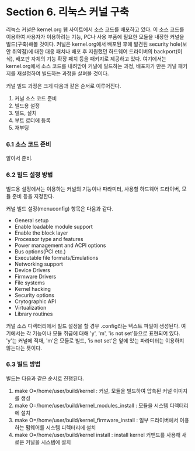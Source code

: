 # Section 6. 리눅스 커널 구축

리눅스 커널은 kernel.org 웹 사이트에서 소스 코드를 배포하고 있다. 이 소스 코드를 이용하여 사용자가 이용하려는 기능, PC나 사용 부품에 필요한 모듈을 내장한 커널을 빌드\(구축\)해볼 것이다. 커널은 kernel.org에서 배포된 후에 발견된 security hole\(보안 취약점\)에 대한 대응 패치나 배포 후 지원했던 하드웨어 드라이버의 backport\(이식\), 배포판 자체의 기능 확장 패치 등을 패키지로 제공하고 있다. 여기에서는 kernel.org에서 소스 코드를 내려받아 커널에 빌드하는 과정, 배포자가 만든 커널 패키지를 재설정하여 빌드하는 과정을 살펴볼 것이다.

커널 빌드 과정은 크게 다음과 같은 순서로 이루어진다.

1. 커널 소스 코드 준비
2. 빌드용 설정
3. 빌드, 설치
4. 부트 로더에 등록
5. 재부팅

### 6.1 소스 코드 준비

알아서 준비.

### 6.2 빌드 설정 방법

빌드용 설정에서는 이용하는 커널의 기능이나 파라미터, 사용할 하드웨어 드라이버, 모듈 준비 등을 지정한다.

커널 빌드 설정\(menuconfig\) 항목은 다음과 같다.

* General setup
* Enable loadable module support
* Enable the block layer
* Processor type and features
* Power management and ACPI options
* Bus options\(PCI etc.\)
* Executable file formats/Emulations
* Networking support
* Device Drivers
* Firmware Drivers
* File systems
* Kernel hacking
* Security options
* Crytographic API
* Virtualization
* Library routines

커널 소스 디렉터리에서 빌드 설정을 할 경우 .config라는 텍스트 파일이 생성된다. 여기에서는 각 기능이나 모듈 취급에 대해 'y', 'm', 'is not set'등으로 표현되어 있다. 'y'는 커널에 적재, 'm'은 모듈로 빌드, 'is not set'은 앞에 있는 파라미터는 이용하지 않는다는 뜻이다.

### 6.3 빌드 방법

빌드는 다음과 같은 순서로 진행된다.

1. make O=/home/user/build/kernel : 커널, 모듈을 빌드하여 압축된 커널 이미지를 생성
2. make O=/home/user/build/kernel\_modules\_install : 모듈을 시스템 디렉터리에 설치
3. make O=/home/user/build/kernel\_firmware\_install : 일부 드라이버에서 이용하는 펌웨어를 시스템 디렉터리에 설치
4. make O=/home/user/build/kernel install : install kernel 커맨드를 사용해 새로운 커널을 시스템에 설치



